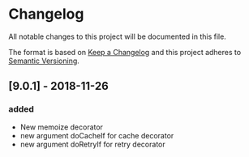 # Changelog
All notable changes to this project will be documented in this file.

The format is based on [Keep a Changelog](http://keepachangelog.com/en/1.0.0/)
and this project adheres to [Semantic Versioning](http://semver.org/spec/v2.0.0.html).

## [9.0.1] - 2018-11-26
### added
 - New memoize decorator
 - new argument doCacheIf for cache decorator
 - new argument doRetryIf for retry decorator
